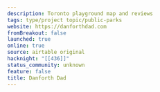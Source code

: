 ```yaml
---
description: Toronto playground map and reviews
tags: type/project topic/public-parks
website: https://danforthdad.com
fromBreakout: false
launched: true
online: true
source: airtable original
hacknight: "[[436]]"
status_community: unknown
feature: false
title: Danforth Dad
---
```

